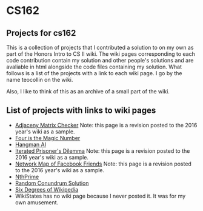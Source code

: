# CS162
Projects for cs162
--
This is a collection of projects that I contributed a solution to on my own as part of the Honors Intro to CS II wiki. The wiki pages corresponding to each code contribution contain my solution and other people's solutions and are avaliable in html alongside the code files containing my solution. What follows is a list of the projects with a link to each wiki page. I go by the name teocollin on the wiki. 

Also, I like to think of this as an archive of a small part of the wiki.

List of projects with links to wiki pages
--
* [Adjaceny Matrix Checker](https://rawgit.com/teocollin1995/CS162/master/Adjaceny%20Matrix%20Checker/wikipage.html) Note: this page is a revision posted to the 2016 year's wiki as a sample.
* [Four is the Magic Number](https://rawgit.com/teocollin1995/CS162/master/Four%20is%20the%20Magic%20Number/wikipage.html)
* [Hangman AI](https://rawgit.com/teocollin1995/CS162/master/Hangman%20AI/wikipage.html)
* [Iterated Prisoner's Dilemma](https://github.com/teocollin1995/CS162/blob/master/Iterated%20Prisoner's%20Dilemma/wikipage.html) Note: this page is a revision posted to the 2016 year's wiki as a sample.
* [Network Map of Facebook Friends](https://rawgit.com/teocollin1995/CS162/master/Iterated%20Prisoner's%20Dilemma/wikipage.html) Note: this page is a revision posted to the 2016 year's wiki as a sample.
* [NthPrime](https://rawgit.com/teocollin1995/CS162/master/NthPrime/wikipage.html)
* [Random Conundrum Solution](https://rawgit.com/teocollin1995/CS162/master/Random%20Conundrum%20Solutions/wikipage.html)
* [Six Degrees of Wikipedia](https://rawgit.com/teocollin1995/CS162/master/Six%20Degrees%20of%20Wikipedia/wikipage.html)
* WikiStates has no wiki page because I never posted it. It was for my own amusement.